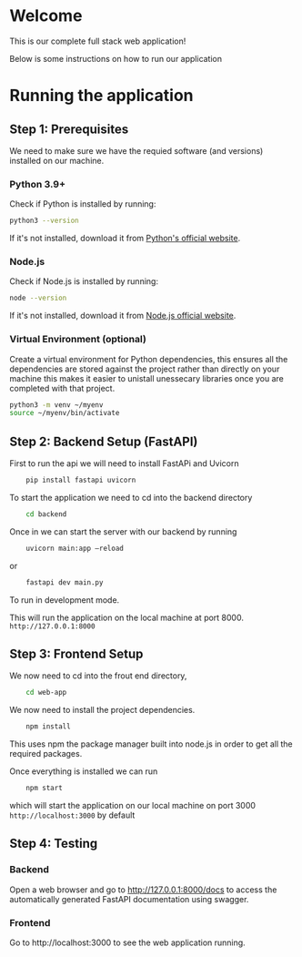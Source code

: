 # Welcome
This is our complete full stack web application!

Below is some instructions on how to run our application

# Running the application
## Step 1: Prerequisites
We need to make sure we have the requied software (and versions) installed on our machine.
### Python 3.9+
Check if Python is installed by running:
```bash 
python3 --version 
```
If it's not installed, download it from [Python's official website](https://www.python.org/downloads/).

### Node.js
Check if Node.js is installed by running:
```bash 
node --version
```
If it's not installed, download it from [Node.js official website](https://nodejs.org/en).

### Virtual Environment (optional)
Create a virtual environment for Python dependencies, this ensures all the dependencies are stored against the project rather than directly on your machine this makes it easier to unistall unessecary libraries once you are completed with that project.
```bash 
python3 -m venv ~/myenv
source ~/myenv/bin/activate
```
## Step 2: Backend Setup (FastAPI)
First to run the api we will need to install FastAPi and Uvicorn
```bash 
    pip install fastapi uvicorn
```
To start the application we need to cd into the backend directory
```bash 
    cd backend
```
Once in we can start the server with our backend by running
```bash
    uvicorn main:app –reload
```
or
```bash
    fastapi dev main.py
```
To run in development mode.

This will run the application on the local machine at port 8000.
```http://127.0.0.1:8000```

## Step 3: Frontend Setup
We now need to cd into the frout end directory, 
```bash 
    cd web-app
```
We now need to install the project dependencies.
```bash 
    npm install
```
This uses npm the package manager built into node.js in order to get all the required packages.

Once everything is installed we can run 
```bash 
    npm start
```
which will start the application on our local machine on port 3000 ```http://localhost:3000``` by default
## Step 4: Testing 
### Backend
Open a web browser and go to http://127.0.0.1:8000/docs to access the automatically generated FastAPI documentation using swagger.
### Frontend
Go to http://localhost:3000 to see the web application running.

